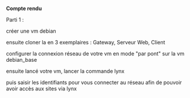 **Compte rendu**

Parti 1 : 

créer une vm debian

ensuite cloner la en 3 exemplaires : Gateway, Serveur Web, Client



configurer la connexion réseau de votre vm en mode "par pont" sur la vm debian_base

ensuite lancé votre vm, lancer la commande lynx

puis saisir les identifiants pour vous connecter au réseau afin de pouvoir avoir accès aux sites via lynx

